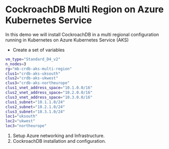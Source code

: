 
# CockroachDB Multi Region on Azure Kubernetes Service

In this demo we will install CockroachDB in a multi regional configuration running in Kubernetes on Azure Kubernetes Service (AKS)

- Create a set of variables

```bash
vm_type="Standard_D4_v2"
n_nodes=3
rg="mb-crdb-aks-multi-region"
clus1="crdb-aks-uksouth"
clus2="crdb-aks-ukwest"
clus3="crdb-aks-northeurope"
clus1_vnet_address_space="10.1.0.0/16"
clus2_vnet_address_space="10.2.0.0/16"
clus3_vnet_address_space="10.3.0.0/16"
clus1_subnet="10.1.1.0/24"
clus2_subnet="10.2.1.0/24"
clus3_subnet="10.3.1.0/24"  
loc1="uksouth"
loc2="ukwest"
loc3="northeurope"
```

1. Setup Azure networking and Infrastructure.
1. CockroachDB installation and configuration.